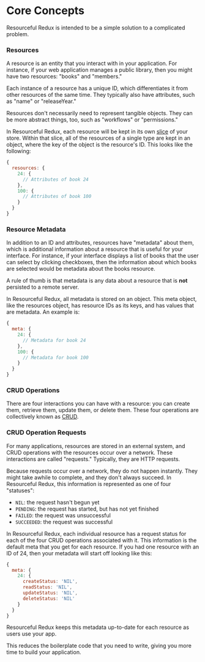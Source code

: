 # Core Concepts

Resourceful Redux is intended to be a simple solution to a complicated problem.

### Resources

A resource is an entity that you interact with in your application. For
instance, if your web application manages a public library, then you might have
two resources: "books" and "members."

Each instance of a resource has a unique ID, which differentiates it from other
resources of the same time. They typically also have attributes, such as "name"
or "releaseYear."

Resources don't necessarily need to represent tangible objects. They can be more
abstract things, too, such as "workflows" or "permissions."

In Resourceful Redux, each resource will be kept in its own
[slice](http://redux.js.org/docs/recipes/reducers/UsingCombineReducers.html) of
your store. Within that slice, all of the resources of a single type are kept in
an object, where the key of the object is the resource's ID. This looks like the
following:

```js
{
  resources: {
    24: {
      // Attributes of book 24
    },
    100: {
      // Attributes of book 100
    }
  }
}
```

### Resource Metadata

In addition to an ID and attributes, resources have "metadata" about them, which
is additional information about a resource that is useful for your interface.
For instance, if your interface displays a list of books that the user can
select by clicking checkboxes, then the information about which books are
selected would be metadata about the books resource.

A rule of thumb is that metadata is any data about a resource that is **not**
persisted to a remote server.

In Resourceful Redux, all metadata is stored on an object. This meta object,
like the resources object, has resource IDs as its keys, and has values that are
metadata. An example is:

```js
{
  meta: {
    24: {
      // Metadata for book 24
    },
    100: {
      // Metadata for book 100
    }
  }
}
```

### CRUD Operations

There are four interactions you can have with a resource: you can create them,
retrieve them, update them, or delete them. These four operations are
collectively known as
[CRUD](https://en.wikipedia.org/wiki/Create,_read,_update_and_delete).

### CRUD Operation Requests

For many applications, resources are stored in an external system, and
CRUD operations with the resources occur over a network. These interactions are
called "requests." Typically, they are HTTP requests.

Because requests occur over a network, they do not happen instantly.
They might take awhile to complete, and they don't always succeed.
In Resourceful Redux, this information is represented as one of four "statuses":

- `NIL`: the request hasn't begun yet
- `PENDING`: the request has started, but has not yet finished
- `FAILED`: the request was unsuccessful
- `SUCCEEDED`: the request was successful

In Resourceful Redux, each individual resource has a request status for each of
the four CRUD operations associated with it. This information is the default
meta that you get for each resource. If you had one resource with an ID of 24,
then your metadata will start off looking like this:

```js
{
  meta: {
    24: {
      createStatus: 'NIL',
      readStatus: 'NIL',
      updateStatus: 'NIL',
      deleteStatus: 'NIL'
    }
  }
}
```

Resourceful Redux keeps this metadata up-to-date for each resource as users use
your app.

This reduces the boilerplate code that you need to write, giving you more time
to build your application.
